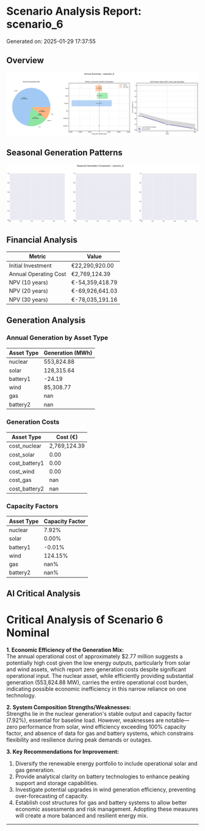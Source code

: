 # Scenario Analysis Report: scenario_6
Generated on: 2025-01-29 17:37:55

## Overview
![Annual Summary](figure/annual_summary.png)

## Seasonal Generation Patterns
![Seasonal Comparison](figure/seasonal_comparison.png)

## Financial Analysis
| Metric | Value |
|--------|--------|
| Initial Investment | €22,290,920.00 |
| Annual Operating Cost | €2,769,124.39 |
| NPV (10 years) | €-54,359,418.79 |
| NPV (20 years) | €-69,926,641.03 |
| NPV (30 years) | €-78,035,191.16 |

## Generation Analysis

### Annual Generation by Asset Type
| Asset Type | Generation (MWh) |
|------------|-----------------|
| nuclear | 553,824.88 |
| solar | 128,315.64 |
| battery1 | -24.19 |
| wind | 85,308.77 |
| gas | nan |
| battery2 | nan |

### Generation Costs
| Asset Type | Cost (€) |
|------------|----------|
| cost_nuclear | 2,769,124.39 |
| cost_solar | 0.00 |
| cost_battery1 | 0.00 |
| cost_wind | 0.00 |
| cost_gas | nan |
| cost_battery2 | nan |

### Capacity Factors
| Asset Type | Capacity Factor |
|------------|----------------|
| nuclear | 7.92% |
| solar | 0.00% |
| battery1 | -0.01% |
| wind | 124.15% |
| gas | nan% |
| battery2 | nan% |

## AI Critical Analysis
# Critical Analysis of Scenario 6 Nominal

**1. Economic Efficiency of the Generation Mix:**  
The annual operational cost of approximately $2.77 million suggests a potentially high cost given the low energy outputs, particularly from solar and wind assets, which report zero generation costs despite significant operational input. The nuclear asset, while efficiently providing substantial generation (553,824.88 MW), carries the entire operational cost burden, indicating possible economic inefficiency in this narrow reliance on one technology.

**2. System Composition Strengths/Weaknesses:**  
Strengths lie in the nuclear generation's stable output and capacity factor (7.92%), essential for baseline load. However, weaknesses are notable—zero performance from solar, wind efficiency exceeding 100% capacity factor, and absence of data for gas and battery systems, which constrains flexibility and resilience during peak demands or outages.

**3. Key Recommendations for Improvement:**  
1. Diversify the renewable energy portfolio to include operational solar and gas generation. 
2. Provide analytical clarity on battery technologies to enhance peaking support and storage capabilities. 
3. Investigate potential upgrades in wind generation efficiency, preventing over-forecasting of capacity. 
4. Establish cost structures for gas and battery systems to allow better economic assessments and risk management. Adopting these measures will create a more balanced and resilient energy mix.

---
